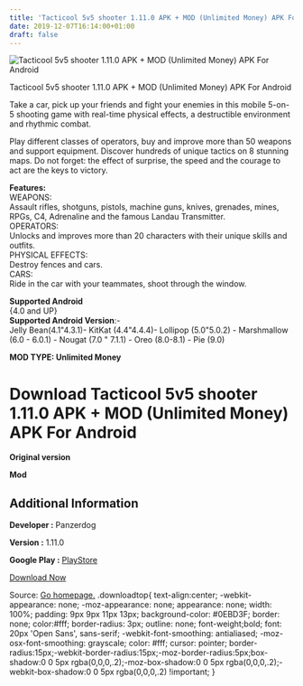 ```yaml
---
title: 'Tacticool 5v5 shooter 1.11.0 APK + MOD (Unlimited Money) APK For Android'
date: 2019-12-07T16:14:00+01:00
draft: false
---
```


![Tacticool 5v5 shooter 1.11.0 APK + MOD (Unlimited Money) APK For Android](https://i0.wp.com/apkhome.net/wp-content/uploads/2019/12/Tacticool-5v5-shooter-1.png "Tacticool 5v5 shooter 1.11.0 APK + MOD (Unlimited Money) APK For Android")

  

Tacticool 5v5 shooter 1.11.0 APK + MOD (Unlimited Money) APK For Android

Take a car, pick up your friends and fight your enemies in this mobile 5-on-5 shooting game with real-time physical effects, a destructible environment and rhythmic combat.

Play different classes of operators, buy and improve more than 50 weapons and support equipment. Discover hundreds of unique tactics on 8 stunning maps. Do not forget: the effect of surprise, the speed and the courage to act are the keys to victory.

**Features:**  
WEAPONS:  
Assault rifles, shotguns, pistols, machine guns, knives, grenades, mines, RPGs, C4, Adrenaline and the famous Landau Transmitter.  
OPERATORS:  
Unlocks and improves more than 20 characters with their unique skills and outfits.  
PHYSICAL EFFECTS:  
Destroy fences and cars.  
CARS:  
Ride in the car with your teammates, shoot through the window.

**Supported Android**  
{4.0 and UP}  
**Supported Android Version**:-  
Jelly Bean(4.1"4.3.1)- KitKat (4.4"4.4.4)- Lollipop (5.0"5.0.2) - Marshmallow (6.0 - 6.0.1) - Nougat (7.0 " 7.1.1) - Oreo (8.0-8.1) - Pie (9.0)

**MOD TYPE: Unlimited Money**

Download Tacticool 5v5 shooter 1.11.0 APK + MOD (Unlimited Money) APK For Android
=================================================================================

**Original version**

**Mod**

Additional Information
----------------------

**Developer :** Panzerdog

**Version :** 1.11.0

**Google Play :** [PlayStore](https://play.google.com/store/apps/details?id=com.panzerdog.tacticool)

  

[Download Now](https://store4app.co/post/tacticool-5v5-shooter-1-11-0-apk-mod-unlimited-money-apk-for-android_1575727307)

  
Source: [Go homepage.](https://store4app.co/post/tacticool-5v5-shooter-1-11-0-apk-mod-unlimited-money-apk-for-android_1575727307) .downloadtop{ text-align:center; -webkit-appearance: none; -moz-appearance: none; appearance: none; width: 100%; padding: 9px 9px 11px 13px; background-color: #0EBD3F; border: none; color:#fff; border-radius: 3px; outline: none; font-weight;bold; font: 20px 'Open Sans', sans-serif; -webkit-font-smoothing: antialiased; -moz-osx-font-smoothing: grayscale; color: #fff; cursor: pointer; border-radius:15px;-webkit-border-radius:15px;-moz-border-radius:5px;box-shadow:0 0 5px rgba(0,0,0,.2);-moz-box-shadow:0 0 5px rgba(0,0,0,.2);-webkit-box-shadow:0 0 5px rgba(0,0,0,.2) !important; }